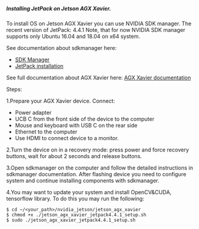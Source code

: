 

##### Installing JetPack on Jetson AGX Xavier.
<a id='en_manual'></a>

To install OS on Jetson AGX Xavier you can use NVIDIA SDK manager.
The recent version of JetPack: 4.4.1
Note, that for now NVIDIA SDK manager supports only Ubuntu 16.04 and 18.04 on x64 system.

See documentation about sdkmanager here:
 * [SDK Manager](https://docs.nvidia.com/sdk-manager/download-run-sdkm/index.html)
 * [JetPack installation](https://docs.nvidia.com/sdk-manager/install-with-sdkm-jetson/index.html)

See full documentation about AGX Xavier here: [AGX Xavier documentation](https://developer.download.nvidia.com/assets/embedded/secure/jetson/xavier/docs/jetson_agx_xavier_developer_kit_user_guide.pdf?BazwSwefUlMIyfXfRWj2LNZ2CJY8HFrdAU4jvNJgIuBZZV3dmpVgY6N_EwtsG8_axtiID_AotgCKkpeMiCsiVdWwCGPGH-z2_OtqDA_nBMbUOmP_WbOmUxHlNRTPYU4OJ8Ptv0owJFUlgqOL_TjCogUlwj0rlM9sCAgAGO9qkVukhkiaV8yO3mS2qdhbqPgfudp70M4bCg)

Steps:

1.Prepare your AGX Xavier device. Connect:
  * Power adapter
  * UCB C from the front side of the device to the computer
  * Mouse and keyboard with USB C on the rear side
  * Ethernet to the computer
  * Use HDMI to connect device to a monitor.
  
2.Turn the device on in a recovery mode: press power and force recovery buttons,
 wait for about 2 seconds and release buttons.
 
3.Open sdkmanager on the computer and follow the detailed instructions in sdkmanager documentation.
After flashing device you need to configure system and continue installing components 
with sdkmanager. 

4.You may want to update your system and install OpenCV&CUDA, tensorflow library.
   To do this you may run the following:
   
    $ cd ~/<your_path>/nvidia_jetson/jetson_agx_xavier
    $ chmod +x ./jetson_agx_xavier_jetpack4.4.1_setup.sh
    $ sudo ./jetson_agx_xavier_jetpack4.4.1_setup.sh


